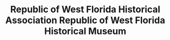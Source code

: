 ---
layout: repo
title: "Republic of West Florida Historical Association Republic of West Florida Historical Museum"
id: 25376
permalink: repos/25376/
---